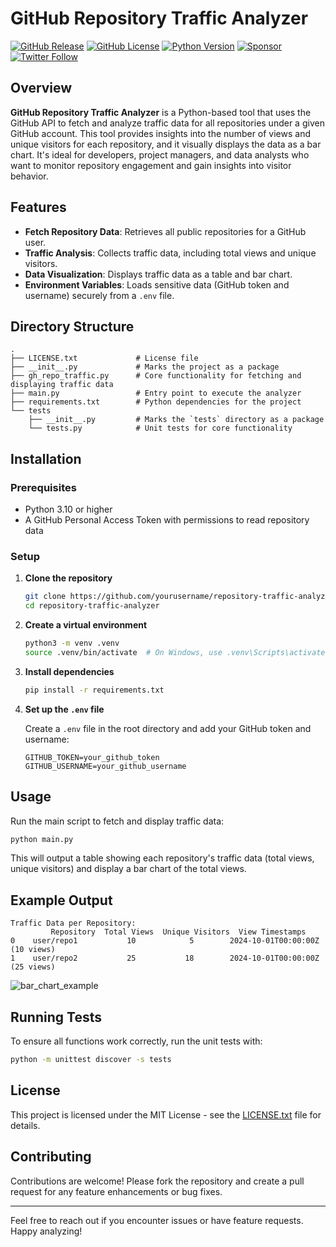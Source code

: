 
# GitHub Repository Traffic Analyzer

[![GitHub Release](https://img.shields.io/github/v/release/PGSch/AutoCoder?logo=github)](https://github.com/PGSch/AutoCoder/releases)
[![GitHub License](https://img.shields.io/badge/license-MIT-blue.svg)](LICENSE.txt)
[![Python Version](https://img.shields.io/badge/python-3.10%2B-brightgreen)](https://www.python.org/downloads/)
[![Sponsor](https://img.shields.io/badge/sponsor-♥-f06292)](https://github.com/sponsors/PGSch)
[![Twitter Follow](https://img.shields.io/twitter/follow/pgschdev?style=social)](https://twitter.com/intent/follow?screen_name=pgschdev)

## Overview

**GitHub Repository Traffic Analyzer** is a Python-based tool that uses the GitHub API to fetch and analyze traffic data for all repositories under a given GitHub account. This tool provides insights into the number of views and unique visitors for each repository, and it visually displays the data as a bar chart. It's ideal for developers, project managers, and data analysts who want to monitor repository engagement and gain insights into visitor behavior.

## Features

- **Fetch Repository Data**: Retrieves all public repositories for a GitHub user.
- **Traffic Analysis**: Collects traffic data, including total views and unique visitors.
- **Data Visualization**: Displays traffic data as a table and bar chart.
- **Environment Variables**: Loads sensitive data (GitHub token and username) securely from a `.env` file.

## Directory Structure

```
.
├── LICENSE.txt             # License file
├── __init__.py             # Marks the project as a package
├── gh_repo_traffic.py      # Core functionality for fetching and displaying traffic data
├── main.py                 # Entry point to execute the analyzer
├── requirements.txt        # Python dependencies for the project
└── tests
    ├── __init__.py         # Marks the `tests` directory as a package
    └── tests.py            # Unit tests for core functionality
```

## Installation

### Prerequisites

- Python 3.10 or higher
- A GitHub Personal Access Token with permissions to read repository data

### Setup

1. **Clone the repository**

   ```bash
   git clone https://github.com/yourusername/repository-traffic-analyzer.git
   cd repository-traffic-analyzer
   ```

2. **Create a virtual environment**

   ```bash
   python3 -m venv .venv
   source .venv/bin/activate  # On Windows, use .venv\Scripts\activate
   ```

3. **Install dependencies**

   ```bash
   pip install -r requirements.txt
   ```

4. **Set up the `.env` file**

   Create a `.env` file in the root directory and add your GitHub token and username:

   ```env
   GITHUB_TOKEN=your_github_token
   GITHUB_USERNAME=your_github_username
   ```

## Usage

Run the main script to fetch and display traffic data:

```bash
python main.py
```

This will output a table showing each repository's traffic data (total views, unique visitors) and display a bar chart of the total views.

## Example Output

```plaintext
Traffic Data per Repository:
         Repository  Total Views  Unique Visitors  View Timestamps
0    user/repo1           10            5        2024-10-01T00:00:00Z (10 views)
1    user/repo2           25           18        2024-10-01T00:00:00Z (25 views)
```


![bar_chart_example](https://github.com/user-attachments/assets/b5fd4347-0b65-4248-9e31-c20277de3435)


## Running Tests

To ensure all functions work correctly, run the unit tests with:

```bash
python -m unittest discover -s tests
```

## License

This project is licensed under the MIT License - see the [LICENSE.txt](LICENSE.txt) file for details.

## Contributing

Contributions are welcome! Please fork the repository and create a pull request for any feature enhancements or bug fixes.

---

Feel free to reach out if you encounter issues or have feature requests. Happy analyzing!
